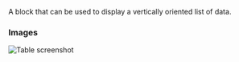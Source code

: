 A block that can be used to display a vertically oriented list of data.

### Images

![Table screenshot](https://gitlab.com/appsemble/appsemble/-/raw/0.30.1/config/assets/list.png)
